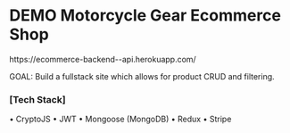 <h1>DEMO Motorcycle Gear Ecommerce Shop</h1>
https://ecommerce-backend--api.herokuapp.com/  
<p>GOAL: Build a fullstack site which allows for product CRUD and filtering.</p>

<h3>[Tech Stack]</h3>
• CryptoJS
• JWT
• Mongoose (MongoDB)
• Redux
• Stripe
